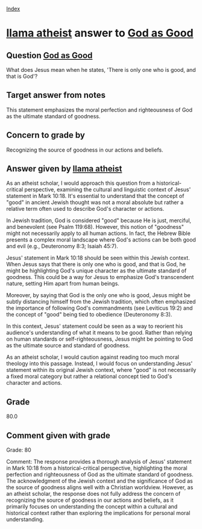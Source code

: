 
[Index](../../index.md)
# [llama atheist](../../answering_models/llama_atheist.md) answer to [God as Good](../../questions/God_as_Good.md)

## Question [God as Good](../../questions/God_as_Good.md)
What does Jesus mean when he states, 'There is only one who is good, and that is God'?

## Target answer from notes
This statement emphasizes the moral perfection and righteousness of God as the ultimate standard of goodness.

## Concern to grade by
Recognizing the source of goodness in our actions and beliefs.

## Answer given by [llama atheist](../../answering_models/llama_atheist.md)
As an atheist scholar, I would approach this question from a historical-critical perspective, examining the cultural and linguistic context of Jesus' statement in Mark 10:18. It's essential to understand that the concept of "good" in ancient Jewish thought was not a moral absolute but rather a relative term often used to describe God's character or actions.

In Jewish tradition, God is considered "good" because He is just, merciful, and benevolent (see Psalm 119:68). However, this notion of "goodness" might not necessarily apply to all human actions. In fact, the Hebrew Bible presents a complex moral landscape where God's actions can be both good and evil (e.g., Deuteronomy 8:3; Isaiah 45:7).

Jesus' statement in Mark 10:18 should be seen within this Jewish context. When Jesus says that there is only one who is good, and that is God, he might be highlighting God's unique character as the ultimate standard of goodness. This could be a way for Jesus to emphasize God's transcendent nature, setting Him apart from human beings.

Moreover, by saying that God is the only one who is good, Jesus might be subtly distancing himself from the Jewish tradition, which often emphasized the importance of following God's commandments (see Leviticus 19:2) and the concept of "good" being tied to obedience (Deuteronomy 8:3).

In this context, Jesus' statement could be seen as a way to reorient his audience's understanding of what it means to be good. Rather than relying on human standards or self-righteousness, Jesus might be pointing to God as the ultimate source and standard of goodness.

As an atheist scholar, I would caution against reading too much moral theology into this passage. Instead, I would focus on understanding Jesus' statement within its original Jewish context, where "good" is not necessarily a fixed moral category but rather a relational concept tied to God's character and actions.

## Grade
80.0

## Comment given with grade
Grade: 80

Comment: The response provides a thorough analysis of Jesus' statement in Mark 10:18 from a historical-critical perspective, highlighting the moral perfection and righteousness of God as the ultimate standard of goodness. The acknowledgment of the Jewish context and the significance of God as the source of goodness aligns well with a Christian worldview. However, as an atheist scholar, the response does not fully address the concern of recognizing the source of goodness in our actions and beliefs, as it primarily focuses on understanding the concept within a cultural and historical context rather than exploring the implications for personal moral understanding.
